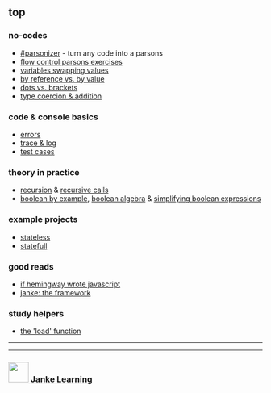 ##  top



### no-codes
* [#parsonizer](https://github.com/janke-learning/parsonizer) - turn any code into a parsons 
* [flow control parsons exercises](https://github.com/janke-learning/parsons-control-flow)  
* [variables swapping values](https://github.com/janke-learning/value-swap)  
* [by reference vs. by value](https://github.com/janke-learning/reference-vs-value) 
* [dots vs. brackets](https://github.com/janke-learning/dots-vs-brackets) 
* [type coercion & addition](https://github.com/janke-learning/addition-coercion)  

### code & console basics
* [errors](https://github.com/janke-learning/errors) 
* [trace & log](https://github.com/janke-learning/trace-and-log) 
* [test cases](https://github.com/janke-learning/test-cases)  

### theory in practice
* [recursion](https://github.com/janke-learning/recursion) & [recursive calls](https://github.com/janke-learning/recursive-calls) 
* [boolean by example](https://github.com/janke-learning/boolean-by-example), [boolean algebra](https://github.com/janke-learning/boolean-algebra) & [simplifying boolean expressions](https://github.com/janke-learning/simplifying-boolean-expressions)

### example projects
* [stateless](https://github.com/janke-learning/stateless-demo-project) 
* [statefull](https://github.com/janke-learning/statefull-project-demo) 

### good reads
* [if hemingway wrote javascript](https://github.com/janke-learning/if-hemingway) 
* [janke: the framework](https://github.com/janke-learning/janke-the-framework)  
      
### study helpers
* [the 'load' function](https://github.com/janke-learning/load)
      
___
___
### <a href="http://janke-learning.org" target="_blank"><img src="https://user-images.githubusercontent.com/18554853/50098409-22575780-021c-11e9-99e1-962787adaded.png" width="40" height="40"></img> Janke Learning</a>
